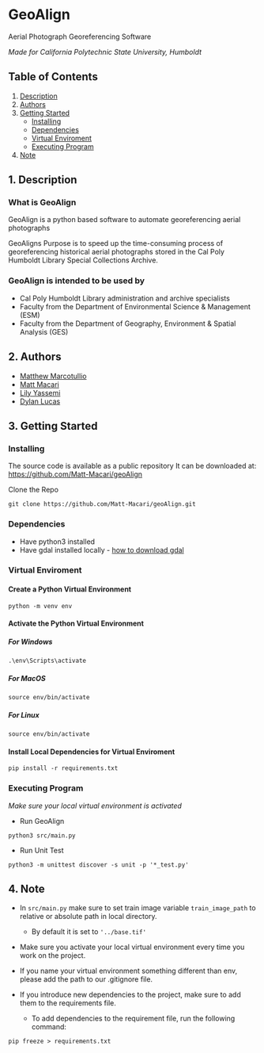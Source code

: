 # GeoAlign
Aerial Photograph Georeferencing Software   

*Made for California Polytechnic State University, Humboldt*

## Table of Contents
1. [Description](#description)
2. [Authors](#authors)
3. [Getting Started](#getting-started)
    - [Installing](#installing)
    - [Dependencies](#dependencies)
    - [Virtual Enviroment](#virtual-enviroment)
    - [Executing Program](#executing-program)
4. [Note](#note)

## 1. Description

### What is GeoAlign
GeoAlign is a python based software to automate georeferencing aerial photographs

GeoAligns Purpose is to speed up the time-consuming process of georeferencing historical aerial photographs stored in the Cal Poly Humboldt Library Special Collections Archive.

### GeoAlign is intended to be used by
- Cal Poly Humboldt Library administration and archive specialists
- Faculty from the Department of Environmental Science & Management (ESM)
- Faculty from the Department of Geography, Environment & Spatial Analysis (GES)

## 2. Authors
- [Matthew Marcotullio](https://github.com/MatthewMarcotullio)  
- [Matt Macari](https://github.com/Matt-Macari)  
- [Lily Yassemi](https://github.com/lilyyassemi)  
- [Dylan Lucas](https://github.com/Dylanlucas01)


## 3. Getting Started

### Installing
The source code is available as a public repository 
It can be downloaded at: https://github.com/Matt-Macari/geoAlign

Clone the Repo
```
git clone https://github.com/Matt-Macari/geoAlign.git
```

### Dependencies
- Have python3 installed
- Have gdal installed locally - [how to download gdal](https://mapscaping.com/installing-gdal-for-beginners/)

### Virtual Enviroment

#### Create a Python Virtual Environment
```	
python -m venv env 
```

#### Activate the Python Virtual Environment

##### For Windows
```
.\env\Scripts\activate
```

##### For MacOS
```
source env/bin/activate
```

##### For Linux
```
source env/bin/activate
```

#### Install Local Dependencies for Virtual Enviroment
```
pip install -r requirements.txt
```

### Executing Program

*Make sure your local virtual environment is activated*
- Run GeoAlign
```
python3 src/main.py
```

- Run Unit Test
```
python3 -m unittest discover -s unit -p '*_test.py'
```

## 4. Note
- In `src/main.py` make sure to set train image variable `train_image_path` to relative or absolute path in local directory. 
    -  By default it is set to `'../base.tif'`

- Make sure you activate your local virtual environment every time you work on the project.

- If you name your virtual environment something different than env, please add the path to our .gitignore file.

- If you introduce new dependencies to the project, make sure to add them to the requirements file. 
    - To add dependencies to the requirement file, run the following command:
```            
pip freeze > requirements.txt
```